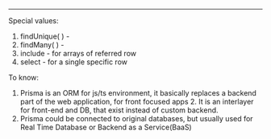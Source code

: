 ***
Special values:
1. findUnique( ) - 
2. findMany( ) - 
3. include - for arrays of referred row 
4. select - for a single specific row

To know:
1. Prisma is an ORM for js/ts environment, it basically replaces a backend part of the web application, for front focused apps 
	2. It is an interlayer for front-end and DB, that exist instead of custom backend. 
2. Prisma could be connected to original databases, but usually used for Real Time Database or Backend as a Service(BaaS)